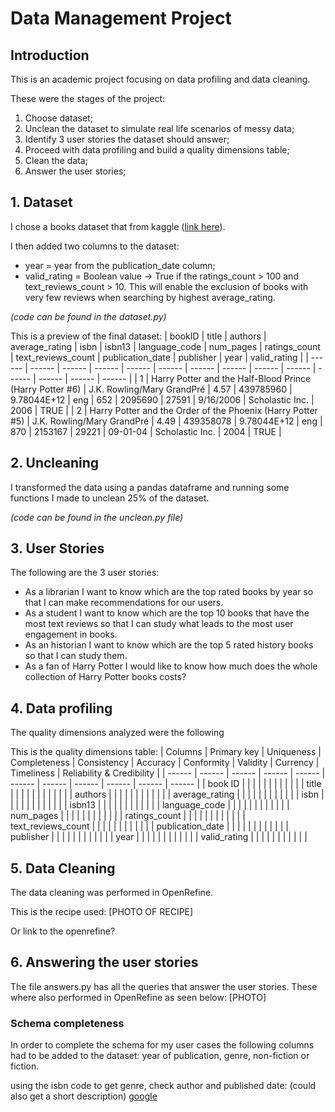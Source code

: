 # Data Management Project

## Introduction

This is an academic project focusing on data profiling and data cleaning.

These were the stages of the project:
1. Choose dataset;
2. Unclean the dataset to simulate real life scenarios of messy data;
3. Identify 3 user stories the dataset should answer;
4. Proceed with data profiling and build a quality dimensions table;
5. Clean the data;
6. Answer the user stories;

## 1. Dataset
I chose a books dataset that from kaggle ([link here][kaggle]).

I then added two columns to the dataset:
- year = year from the publication_date column;
- valid_rating = Boolean value &#8594; True if the ratings_count > 100 and text_reviews_count > 10. This will enable the exclusion of books with very few reviews when searching by highest average_rating.

*(code can be found in the dataset.py)*

This is a preview of the final dataset:
| bookID | title | authors | average_rating | isbn | isbn13 | language_code | num_pages | ratings_count | text_reviews_count | publication_date | publisher | year | valid_rating |
| ------ | ------ | ------ | ------ | ------ | ------ | ------ | ------ | ------ | ------ | ------ | ------ | ------ | ------ |
| 1	| Harry Potter and the Half-Blood Prince (Harry Potter  #6)	| J.K. Rowling/Mary GrandPré |	4.57 | 439785960 |	9.78044E+12 | eng |	652	| 2095690 |	27591 |	9/16/2006 |	Scholastic Inc. | 2006 | TRUE |
| 2 | Harry Potter and the Order of the Phoenix (Harry Potter  #5) | J.K. Rowling/Mary GrandPré | 4.49 | 439358078 | 9.78044E+12 | eng |	870 | 2153167 |	29221 |	09-01-04 | Scholastic Inc. | 2004 | TRUE |

## 2. Uncleaning 
I transformed the data using a pandas dataframe and running some functions I made to unclean 25% of the dataset.

*(code can be found in the unclean.py file)*

## 3. User Stories
The following are the 3 user stories:
- As a librarian I want to know which are the top rated books by year so that I can make recommendations for our users.
- As a student I want to know which are the top 10 books that have the most text reviews so that I can study what leads to the most user engagement in books.
- As an historian I want to know which are the top 5 rated history books so that I can study them.
- As a fan of Harry Potter I would like to know how much does the whole collection of Harry Potter books costs?


## 4. Data profiling 
The quality dimensions analyzed were the following

This is the quality dimensions table:
| Columns | Primary key | Uniqueness | Completeness | Consistency | Accuracy | Conformity | Validity | Currency | Timeliness | Reliability & Credibility |
| ------ | ------ | ------ | ------ | ------ | ------ | ------ | ------ | ------ | ------ | ------ |
| book ID |  |  |  |  |  |  |  |  |  |  |
| title |  |  |  |  |  |  |  |  |  |  |
| authors |  |  |  |  |  |  |  |  |  |  |
| average_rating |  |  |  |  |  |  |  |  |  |  |
| isbn |  |  |  |  |  |  |  |  |  |  |
| isbn13 |  |  |  |  |  |  |  |  |  |  |
| language_code |  |  |  |  |  |  |  |  |  |  |
| num_pages |  |  |  |  |  |  |  |  |  |  |
| ratings_count |  |  |  |  |  |  |  |  |  |  |
| text_reviews_count |  |  |  |  |  |  |  |  |  |  |
| publication_date |  |  |  |  |  |  |  |  |  |  |
| publisher |  |  |  |  |  |  |  |  |  |  |
| year |  |  |  |  |  |  |  |  |  |  |
| valid_rating |  |  |  |  |  |  |  |  |  |  |


## 5. Data Cleaning
The data cleaning was performed in OpenRefine.

This is the recipe used:
[PHOTO OF RECIPE]

Or link to the openrefine?

## 6. Answering the user stories
The file answers.py has all the queries that answer the user stories.
These where also performed in OpenRefine as seen below:
[PHOTO]

### Schema completeness
In order to complete the schema for my user cases the following columns had to be added to the dataset: year of publication, genre, non-fiction or fiction.

using the isbn code to get genre, check author and published date: (could also get a short description) [google][google search]

[//]: # (These are reference links they get stripped out when the markdown processor does its job)

   [kaggle]: <https://www.kaggle.com/jealousleopard/goodreadsbooks>
   [google search]: <https://www.google.de/search?q=isbn%3A+0471780936>
